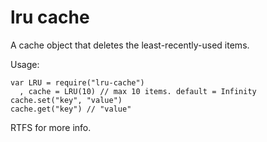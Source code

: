 # lru cache

A cache object that deletes the least-recently-used items.

Usage:

    var LRU = require("lru-cache")
      , cache = LRU(10) // max 10 items. default = Infinity
    cache.set("key", "value")
    cache.get("key") // "value"

RTFS for more info.

